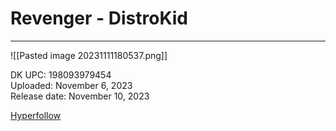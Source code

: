# Revenger - DistroKid

---

![[Pasted image 20231111180537.png]]

DK UPC: 198093979454  
Uploaded: November 6, 2023  
Release date: November 10, 2023  


[Hyperfollow](https://distrokid.com/hyperfollow/thecasketdiaries/revenger)